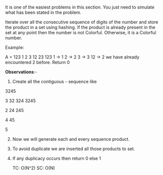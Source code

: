 It is one of the easiest problems in this section.
You just need to simulate what has been stated in the problem.

Iterate over all the consecutive sequence of digits of the number and store the product in a set using hashing.
If the product is already present in the set at any point then the number is not Colorful.
Otherwise, it is a Colorful number.

Example:

A = 123
1 2 3 12 23 123
1 -> 1
2 -> 2
3 -> 3
12 -> 2  we have already encountered 2 before. Return 0

**Observations**:-

1) Create all the contiguous - sequence like 

3245

3   32  324   3245

2   24  245

4   45

5

2) Now we will generate each and every sequence product.
3) To avoid duplicate we are inserted all those products to set.
4) If any duplicacy occurs then return 0 else 1
    
    TC: O(N^2)
    SC: O(N)
